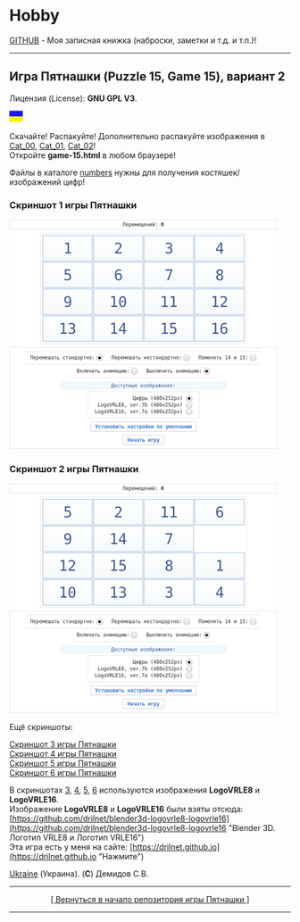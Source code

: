 # Hobby
[GITHUB](https://github.com) - Моя записная книжка (наброски, заметки и т.д. и т.п.)!

<hr>

## Игра Пятнашки (Puzzle 15, Game 15), вариант 2

Лицензия (License): **GNU GPL V3**.

![](https://github.com/drilnet/puzzle15/blob/main/UA.png)

Скачайте! Распакуйте! Дополнительно распакуйте изображения в [Cat_00](https://github.com/drilnet/puzzle15/tree/main/Game-15%20-%20Ver.%203.0.a%2C%20variant%202/game-15/Cat_00 "Здесь хранится нарезка изображений для игры!"), [Cat_01](https://github.com/drilnet/puzzle15/tree/main/Game-15%20-%20Ver.%203.0.a%2C%20variant%202/game-15/Cat_01 "Здесь хранится нарезка изображений для игры!"), [Cat_02](https://github.com/drilnet/puzzle15/tree/main/Game-15%20-%20Ver.%203.0.a%2C%20variant%202/game-15/Cat_02 "Здесь хранится нарезка изображений для игры!")!
<br>
Откройте **game-15.html** в любом браузере!

Файлы в каталоге [numbers](https://github.com/drilnet/puzzle15/tree/main/Game-15%20-%20Ver.%203.0.a%2C%20variant%202/numbers) нужны для получения костяшек/изображений цифр!

### Скриншот 1 игры Пятнашки

![](https://github.com/drilnet/puzzle15/blob/main/Game-15%20-%20Ver.%203.0.a%2C%20screenshots/Screenshot%201%20-%20Game-15%2C%20variant%202%20(075%25).png "Лицензия (License): GNU GPL V3.")

### Скриншот 2 игры Пятнашки

![](https://github.com/drilnet/puzzle15/blob/main/Game-15%20-%20Ver.%203.0.a%2C%20screenshots/Screenshot%202%20-%20Game-15%2C%20variant%202%20(075%25).png "Лицензия (License): GNU GPL V3.")

Ещё скриншоты:

[Скриншот 3 игры Пятнашки](https://github.com/drilnet/puzzle15/blob/main/Game-15%20-%20Ver.%203.0.a%2C%20screenshots/Screenshot%203%20-%20Game-15%2C%20variant%202%20(075%25).png  "Для просмотра нажмите")
<br>
[Скриншот 4 игры Пятнашки](https://github.com/drilnet/puzzle15/blob/main/Game-15%20-%20Ver.%203.0.a%2C%20screenshots/Screenshot%204%20-%20Game-15%2C%20variant%202%20(075%25).png "Для просмотра нажмите")
<br>
[Скриншот 5 игры Пятнашки](https://github.com/drilnet/puzzle15/blob/main/Game-15%20-%20Ver.%203.0.a%2C%20screenshots/Screenshot%205%20-%20Game-15%2C%20variant%202%20(075%25).png "Для просмотра нажмите")
<br>
[Скриншот 6 игры Пятнашки](https://github.com/drilnet/puzzle15/blob/main/Game-15%20-%20Ver.%203.0.a%2C%20screenshots/Screenshot%206%20-%20Game-15%2C%20variant%202%20(075%25).png "Для просмотра нажмите")

В скриншотах [3](https://github.com/drilnet/puzzle15/blob/main/Game-15%20-%20Ver.%203.0.a%2C%20screenshots/Screenshot%203%20-%20Game-15%2C%20variant%202%20(075%25).png "Для просмотра нажмите"), [4](https://github.com/drilnet/puzzle15/blob/main/Game-15%20-%20Ver.%203.0.a%2C%20screenshots/Screenshot%204%20-%20Game-15%2C%20variant%202%20(075%25).png "Для просмотра нажмите"), [5](https://github.com/drilnet/puzzle15/blob/main/Game-15%20-%20Ver.%203.0.a%2C%20screenshots/Screenshot%205%20-%20Game-15%2C%20variant%202%20(075%25).png "Для просмотра нажмите"), [6](https://github.com/drilnet/puzzle15/blob/main/Game-15%20-%20Ver.%203.0.a%2C%20screenshots/Screenshot%206%20-%20Game-15%2C%20variant%202%20(075%25).png "Для просмотра нажмите") используются изображения **LogoVRLE8** и **LogoVRLE16**.
<br>
Изображение **LogoVRLE8** и **LogoVRLE16** были взяты отсюда: [https://github.com/drilnet/blender3d-logovrle8-logovrle16](https://github.com/drilnet/blender3d-logovrle8-logovrle16 "Blender 3D. Логотип VRLE8 и Логотип VRLE16")
<br>
Эта игра есть у меня на сайте: [https://drilnet.github.io](https://drilnet.github.io "Нажмите")

[Ukraine](https://en.wikipedia.org/wiki/Ukraine) (Украина). (**C**) Демидов С.В.

<hr>

<div align="center">
<a href="https://github.com/drilnet/puzzle15">
[ Вернуться в начало репозитория игры Пятнашки ]
</a>
</div>

<hr>
